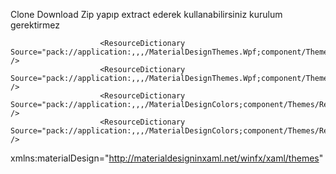 Clone Download Zip yapıp extract ederek kullanabilirsiniz kurulum gerektirmez

 <!--App.xaml için material design kütüphanesi-->
                        <ResourceDictionary Source="pack://application:,,,/MaterialDesignThemes.Wpf;component/Themes/MaterialDesignTheme.Light.xaml" />
                        <ResourceDictionary Source="pack://application:,,,/MaterialDesignThemes.Wpf;component/Themes/MaterialDesignTheme.Defaults.xaml" />
                        <ResourceDictionary Source="pack://application:,,,/MaterialDesignColors;component/Themes/Recommended/Primary/MaterialDesignColor.Red.xaml" />
                        <ResourceDictionary Source="pack://application:,,,/MaterialDesignColors;component/Themes/Recommended/Accent/MaterialDesignColor.Indigo.xaml" />
                        
                        
  <!--Pencere için materialDesign tanımı--> 
  
  xmlns:materialDesign="http://materialdesigninxaml.net/winfx/xaml/themes" 
